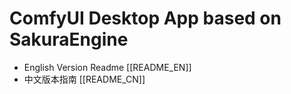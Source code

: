 # ComfyUI Desktop App based on SakuraEngine

- English Version Readme [[README_EN]]
- 中文版本指南 [[README_CN]]